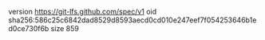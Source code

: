 version https://git-lfs.github.com/spec/v1
oid sha256:586c25c6842dad8529d8593aecd0cd010e247eef7f054253646b1ed0ce730f6b
size 859
